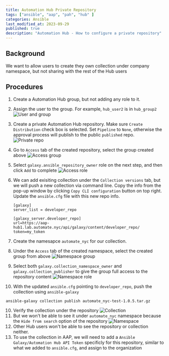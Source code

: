 ```yaml
---
title: Automation Hub Private Repository
tags: ["ansible", "aap", "pah", "hub" ]
categories: Ansible
last_modified_at: 2023-09-29
published: true
description: "Automation Hub - How to configure a private repository"
---
```


Background
----------
We want to allow users to create they own collection under company namespace, but not sharing with the rest of the Hub users

Procedures
----------
1. Create a Automation Hub group, but not adding any role to it.
2. Assign the user to the group.  For example, `hub_user2` is in `hub_group2`
![User and group](/assets/images/2023/2023-10-27-hub-user-group.png)
3. Create a private Automation Hub repository.  Make sure `Create Distribution` check box is selected.  Set `Pipeline` to `None`, otherwise the approval process will publish to the public `published` repo. ![Private repo](/assets/images/2023/2023-10-27-private-repository.png) 
4. Go to `Access` tab of the created repository, select the group created above ![Access group](/assets/images/2023/2023-10-27-private-repository-access-group.png)
5. Select `galaxy.ansible_repository_owner` role on the next step, and then click `Add` to complete ![Access role](/assets/images/2023/2023-10-27-private-repository-access-role.png)
6. We can add exisiting collection under the `Collection versions` tab, but we will push a new collection via command line.  Copy the info from the pop-up window by clicking `Copy CLI configuration` button on top right.  Update the `ansible.cfg` file with this new repo info.

    ```
    [galaxy]
    server_list = developer_repo
    
    [galaxy_server.developer_repo]
    url=https://aap-hub1.lab.automate.nyc/api/galaxy/content/developer_repo/
    token=my_token
    ```
7. Create the namesapce `automate_nyc` for our collection.
8. Under the `Access` tab of the created namespace, select the created group from above ![Namespace group](/assets/images/2023/2023-10-27-private-repository-namespace-group.png)
9. Select both `galaxy.collection_namespace_owner` and `galaxy.collection_publisher` to give the group full access to the repository content ![Namespace role](/assets/images/2023/2023-10-27-private-repository-namespace-role.png)
9. With the updated `ansible.cfg` pointing to `developer_repo`, push the collection using `ansible-galaxy`
```
ansible-galaxy collection publish automate_nyc-test-1.0.5.tar.gz
```
10. Verify the collection under the repository ![Collection](/assets/images/2023/2023-10-27-private-repository-collection.png)
11. But we won't be able to see it under `automate_nyc` namespace because the `Hide from search` option of the repository ![Namespace](/assets/images/2023/2023-10-27-private-repository-collection-namepace.png)
12. Other Hub users won't be able to see the repository or collection neither.
13. To use the collection in AAP, we will need to add a `Ansible Galaxy/Automation Hub API Token` specificly for this repository, similar to what we added to `ansible.cfg`, and assign to the organization